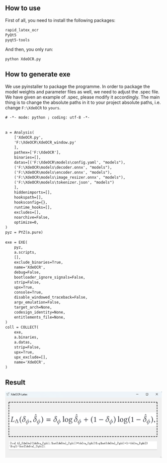 ## How to use
First of all, you need to install the following packages:
```
rapid_latex_ocr
PyQt5
pyqt5-tools
```
And then, you only run:
```
python XdeOCR.py
```

## How to generate exe
We use pyinstaller to package the programme. In order to package the model weights and parameter files as well, we need to adjust the .spec file. We have given an example of .spec, please modify it accordingly. The main thing is to change the absolute paths in it to your project absolute paths, i.e. change `F:\XdeOCR` to `yours`.
```
# -*- mode: python ; coding: utf-8 -*-


a = Analysis(
    ['XdeOCR.py',
    'F:\XdeOCR\XdeOCR_window.py'
    ],
    pathex=['F:\XdeOCR'],
    binaries=[],
    datas=[('F:\XdeOCR\models\config.yaml', "models"),
    ('F:\XdeOCR\models\decoder.onnx', "models"),
    ('F:\XdeOCR\models\encoder.onnx', "models"),
    ('F:\XdeOCR\models\image_resizer.onnx', "models"),
    ('F:\XdeOCR\models\tokenizer.json', "models")
    ],
    hiddenimports=[],
    hookspath=[],
    hooksconfig={},
    runtime_hooks=[],
    excludes=[],
    noarchive=False,
    optimize=0,
)
pyz = PYZ(a.pure)

exe = EXE(
    pyz,
    a.scripts,
    [],
    exclude_binaries=True,
    name='XdeOCR',
    debug=False,
    bootloader_ignore_signals=False,
    strip=False,
    upx=True,
    console=True,
    disable_windowed_traceback=False,
    argv_emulation=False,
    target_arch=None,
    codesign_identity=None,
    entitlements_file=None,
)
coll = COLLECT(
    exe,
    a.binaries,
    a.datas,
    strip=False,
    upx=True,
    upx_exclude=[],
    name='XdeOCR',
)
```

## Result
<div align='center'><img src='./window.png'></div>